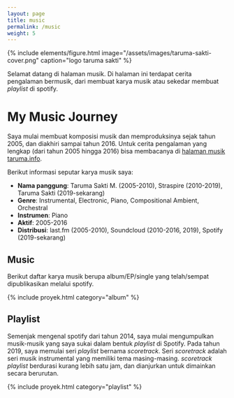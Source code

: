 ```yaml
---
layout: page
title: music
permalink: /music
weight: 5
---
```


{% include elements/figure.html image="/assets/images/taruma-sakti-cover.png" caption="logo taruma sakti" %}

Selamat datang di halaman musik. Di halaman ini terdapat cerita pengalaman bermusik, dari membuat karya musik atau sekedar membuat _playlist_ di spotify. 

# My Music Journey

Saya mulai membuat komposisi musik dan memproduksinya sejak tahun 2005, dan diakhiri sampai tahun 2016. Untuk cerita pengalaman yang lengkap (dari tahun 2005 hingga 2016) bisa membacanya di [halaman musik taruma.info](https://taruma.info/music). 

Berikut informasi seputar karya musik saya:
- **Nama panggung**: Taruma Sakti M. (2005-2010), Straspire (2010-2019), Taruma Sakti (2019-sekarang)
- **Genre**: Instrumental, Electronic, Piano, Compositional Ambient, Orchestral
- **Instrumen**: Piano
- **Aktif**: 2005-2016
- **Distribusi**: last.fm (2005-2010), Soundcloud (2010-2016, 2019), Spotify (2019-sekarang)

## Music

Berikut daftar karya musik berupa album/EP/single yang telah/sempat dipublikasikan melalui spotify.

{% include proyek.html category="album" %}

## Playlist

Semenjak mengenal spotify dari tahun 2014, saya mulai mengumpulkan musik-musik yang saya sukai dalam bentuk _playlist_ di Spotify. Pada tahun 2019, saya memulai seri _playlist_ bernama _scoretrack_. Seri _scoretrack_ adalah seri musik instrumental yang memiliki tema masing-masing. _scoretrack playlist_ berdurasi kurang lebih satu jam, dan dianjurkan untuk dimainkan secara berurutan. 

{% include proyek.html category="playlist" %}

